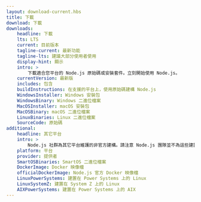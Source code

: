 ```yaml
---
layout: download-current.hbs
title: 下載
download: 下載
downloads:
    headline: 下載
    lts: LTS
    current: 目前版本
    tagline-current: 最新功能
    tagline-lts: 建議大部分使用者使用
    display-hint: 顯示
    intro: >
        下載適合您平台的 Node.js 原始碼或安裝套件。立刻開始使用 Node.js。
    currentVersion: 最新版
    includes: 包含
    buildInstructions: 在支援的平台上，使用原始碼建構 Node.js
    WindowsInstaller: Windows 安裝包
    WindowsBinary: Windows 二進位檔案
    MacOSInstaller: macOS 安裝包
    MacOSBinary: macOS 二進位檔案
    LinuxBinaries: Linux 二進位檔案
    SourceCode: 原始碼
additional:
    headline: 其它平台
    intro: >
        Node.js 社群為其它平台維護的非官方建構。請注意 Node.js 團隊並不為這些建置版本提供技術支援且其可能與現行 Node.js 版本不一致。
    platform: 平台
    provider: 提供者
    SmartOSBinaries: SmartOS 二進位檔案
    DockerImage: Docker 映像檔
    officialDockerImage: Node.js 官方 Docker 映像檔
    LinuxPowerSystems: 建置在 Power Systems 上的 Linux
    LinuxSystemZ: 建置在 System Z 上的 Linux
    AIXPowerSystems: 建置在 Power Systems 上的 AIX
---
```

